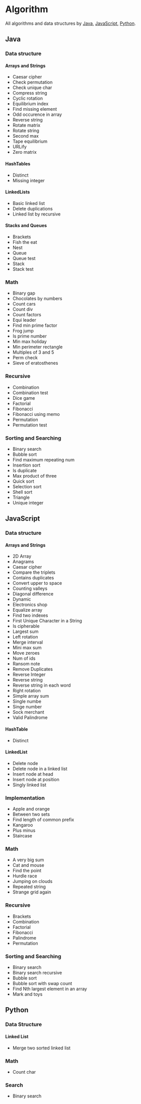# Algorithm

All algorithms and data structures by [Java](#java), [JavaScript](#javascript), [Python](#python).

## Java

### Data structure

#### Arrays and Strings

* Caesar cipher
* Check permutation
* Check unique char
* Compress string
* Cyclic rotation
* Equilibrium index
* Find missing element
* Odd occurence in array
* Reverse string
* Rotate matrix
* Rotate string
* Second max
* Tape equilibrium
* URLify
* Zero matrix

#### HashTables

* Distinct
* Missing integer

#### LinkedLists

* Basic linked list
* Delete duplications
* Linked list by recursive

#### Stacks and Queues

* Brackets
* Fish the eat
* Nest
* Queue
* Queue test
* Stack
* Stack test

### Math

* Binary gap
* Chocolates by numbers
* Count cars
* Count div
* Count factors
* Equi leader
* Find min prime factor
* Frog jump
* Is prime number
* Min max holiday
* Min perimeter rectangle
* Multiples of 3 and 5 
* Perm check
* Sieve of eratosthenes

### Recursive

* Combination
* Combination test
* Dice game
* Factorial
* Fibonacci
* Fibonacci using memo
* Permutation
* Permutation test

### Sorting and Searching

* Binary search
* Bubble sort
* Find maximum repeating num
* Insertion sort
* Is duplicate
* Max product of three
* Quick sort
* Selection sort
* Shell sort
* Triangle
* Unique integer

## JavaScript

### Data structure

#### Arrays and Strings

* 2D Array
* Anagrams
* Caesar cipher
* Compare the triplets
* Contains duplicates
* Convert upper to space
* Counting valleys
* Diagonal difference
* Dynamic
* Electronics shop
* Equalize array
* Find two indexes
* First Unique Character in a String
* Is cipherable
* Largest sum
* Left rotation
* Merge interval
* Mini max sum
* Move zeroes
* Num of ids
* Ransom note
* Remove Duplicates
* Reverse Integer
* Reverse string
* Reverse string in each word
* Right rotation
* Simple array sum
* Single numbe
* Singe number
* Sock merchant
* Valid Palindrome

#### HashTable

* Distinct

#### LinkedList

* Delete node
* Delete node in a linked list
* Insert node at head
* Insert node at position
* Singly linked list

### Implementation

* Apple and orange
* Between two sets
* Find length of common prefix
* Kangaroo
* Plus minus
* Staircase

### Math

* A very big sum
* Cat and mouse
* Find the point
* Hurdle race
* Jumping on clouds
* Repeated string
* Strange grid again

### Recursive

* Brackets
* Combination
* Factorial
* Fibonacci
* Palindrome
* Permutation

### Sorting and Searching

* Binary search
* Binary search recursive
* Bubble sort
* Bubble sort with swap count
* Find Nth largest element in an array
* Mark and toys

## Python

### Data Structure

#### Linked List

* Merge two sorted linked list

### Math

* Count char

### Search

* Binary search
